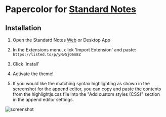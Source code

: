 # Papercolor for [Standard Notes](https://standardnotes.org)

## Installation

1. Open the Standard Notes [Web](https://app.standardnotes.org/) or Desktop App

2. In the Extensions menu, click 'Import Extension' and paste:
`https://listed.to/p/yNv5jO6m8Z`

3. Click 'Install'

4. Activate the theme!

5. If you would like the matching syntax highlighting as shown in the screenshot for the append editor, you can copy and paste the contents from the highlightjs.css file into the "Add custom styles (CSS)" section in the append editor settings.

![screenshot](https://github.com/trystanmortimer/sn-theme-papercolor/raw/master/papercolor-screenshot.png)

